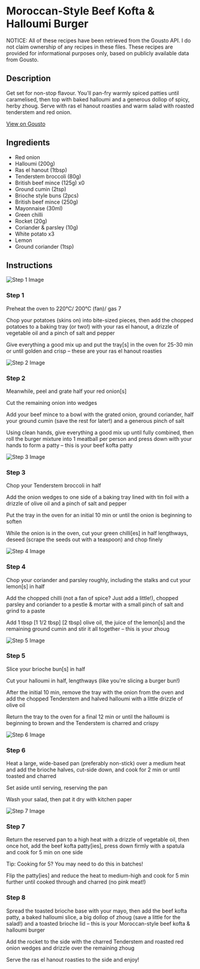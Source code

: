 # Moroccan-Style Beef Kofta & Halloumi Burger 

NOTICE: All of these recipes have been retrieved from the Gousto API. I do not claim ownership of any recipes in these files. These recipes are provided for informational purposes only, based on publicly available data from Gousto.

## Description

Get set for non-stop flavour. You'll pan-fry warmly spiced patties until caramelised, then top with baked halloumi and a generous dollop of spicy, herby zhoug. Serve with ras el hanout roasties and warm salad with roasted tenderstem and red onion. 

[View on Gousto](https://www.gousto.co.uk/recipes/cookbook/moroccan-style-beef-kofta-halloumi-burger)

## Ingredients

- Red onion
- Halloumi (200g)
- Ras el hanout (1tbsp)
- Tenderstem broccoli (80g)
- British beef mince (125g) x0
- Ground cumin (2tsp)
- Brioche style buns (2pcs)
- British beef mince (250g)
- Mayonnaise (30ml)
- Green chilli
- Rocket (20g)
- Coriander & parsley (10g)
- White potato x3
- Lemon
- Ground coriander (1tsp)

## Instructions

![Step 1 Image](https://production-media.gousto.co.uk/cms/recipe-step-image/Step-1-1646747428889-x200.jpg)

### Step 1

Preheat the oven to 220°C/ 200°C (fan)/ gas 7

Chop your potatoes (skins on) into bite-sized pieces, then add the chopped potatoes to a baking tray (or two!) with your ras el hanout, a drizzle of vegetable oil and a pinch of salt and pepper

Give everything a good mix up and put the tray[s] in the oven for 25-30 min or until golden and crisp – these are your ras el hanout roasties

![Step 2 Image](https://production-media.gousto.co.uk/cms/recipe-step-image/Step-2-1646747438459-x200.jpg)

### Step 2

Meanwhile, peel and grate half your red onion[s]

Cut the remaining onion into wedges

Add your beef mince to a bowl with the grated onion, ground coriander, half your ground cumin (save the rest for later!) and a generous pinch of salt

Using clean hands, give everything a good mix up until fully combined, then roll the burger mixture into 1<span class="text-danger"> </span>meatball per person and press down with your hands to form a patty – this is your beef kofta patty

![Step 3 Image](https://production-media.gousto.co.uk/cms/recipe-step-image/Step-3-1646747447272-x200.jpg)

### Step 3

Chop your Tenderstem broccoli in half

Add the onion wedges to one side of a baking tray lined with tin foil with a drizzle of olive oil and a pinch of salt and pepper

Put the tray in the oven for an initial 10 min or until the onion is beginning to soften

While the onion is in the oven, cut your green chilli[es] in half lengthways, deseed (scrape the seeds out with a teaspoon) and chop finely

![Step 4 Image](https://production-media.gousto.co.uk/cms/recipe-step-image/Step-4-1646747457330-x200.jpg)

### Step 4

Chop your coriander and parsley roughly, including the stalks and cut your lemon[s] in half

Add the chopped chilli (not a fan of spice? Just add a little!), chopped parsley and coriander to a pestle & mortar with a small pinch of salt and grind to a paste

Add 1 tbsp <span class="text-purple">[1 1/2 tbsp]</span> <span class="text-danger">[2 tbsp]</span> olive oil, the juice of the lemon[s] and the remaining ground cumin and stir it all together – this is your zhoug

![Step 5 Image](https://production-media.gousto.co.uk/cms/recipe-step-image/Step-5-1646747472630-x200.jpg)

### Step 5

Slice your brioche bun[s] in half

Cut your halloumi in half, lengthways (like you're slicing a burger bun!)

After the initial 10 min, remove the tray with the onion from the oven and add the chopped Tenderstem and halved halloumi with a little drizzle of olive oil

Return the tray to the oven for a final 12 min or until the halloumi is beginning to brown and the Tenderstem is charred and crispy

![Step 6 Image](https://production-media.gousto.co.uk/cms/recipe-step-image/Step-6-1646747483013-x200.jpg)

### Step 6

Heat a large, wide-based pan (preferably non-stick) over a medium heat and add the brioche halves, cut-side down, and cook for 2 min or until toasted and charred

Set aside until serving, reserving the pan

Wash your salad, then pat it dry with kitchen paper

![Step 7 Image](https://production-media.gousto.co.uk/cms/recipe-step-image/Step-7-1646747492117-x200.jpg)

### Step 7

Return the reserved pan to a high heat with a drizzle of vegetable oil, then once hot, add the beef kofta patty[ies], press down firmly with a spatula and cook for 5 min on one side

Tip: Cooking for 5? You may need to do this in batches!

Flip the patty[ies] and reduce the heat to medium-high and cook for 5 min further until cooked through and charred (no pink meat!)

### Step 8

Spread the toasted brioche base with your mayo, then add the beef kofta patty, a baked halloumi slice, a big dollop of zhoug (save a little for the salad!) and a toasted brioche lid – this is your Moroccan-style beef kofta & halloumi burger

Add the rocket to the side with the charred Tenderstem and roasted red onion wedges and drizzle over the remaining zhoug

Serve the ras el hanout roasties to the side and enjoy!

